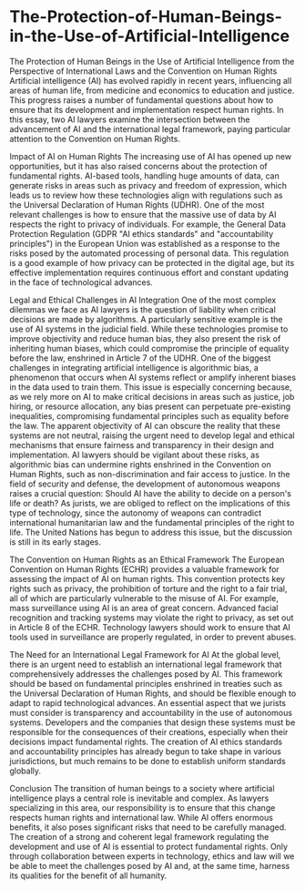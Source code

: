 # The-Protection-of-Human-Beings-in-the-Use-of-Artificial-Intelligence
The Protection of Human Beings in the Use of Artificial Intelligence from the Perspective of International Laws and the Convention on Human Rights
Artificial intelligence (AI) has evolved rapidly in recent years, influencing all areas of human life, from medicine and economics to education and justice. This progress raises a number of fundamental questions about how to ensure that its development and implementation respect human rights. In this essay, two AI lawyers examine the intersection between the advancement of AI and the international legal framework, paying particular attention to the Convention on Human Rights. 

Impact of AI on Human Rights
The increasing use of AI has opened up new opportunities, but it has also raised concerns about the protection of fundamental rights. AI-based tools, handling huge amounts of data, can generate risks in areas such as privacy and freedom of expression, which leads us to review how these technologies align with regulations such as the Universal Declaration of Human Rights (UDHR).
One of the most relevant challenges is how to ensure that the massive use of data by AI respects the right to privacy of individuals. For example, the General Data Protection Regulation (GDPR "AI ethics standards" and "accountability principles") in the European Union was established as a response to the risks posed by the automated processing of personal data. This regulation is a good example of how privacy can be protected in the digital age, but its effective implementation requires continuous effort and constant updating in the face of technological advances.

Legal and Ethical Challenges in AI Integration
One of the most complex dilemmas we face as AI lawyers is the question of liability when critical decisions are made by algorithms. A particularly sensitive example is the use of AI systems in the judicial field. While these technologies promise to improve objectivity and reduce human bias, they also present the risk of inheriting human biases, which could compromise the principle of equality before the law, enshrined in Article 7 of the UDHR.
One of the biggest challenges in integrating artificial intelligence is algorithmic bias, a phenomenon that occurs when AI systems reflect or amplify inherent biases in the data used to train them. This issue is especially concerning because, as we rely more on AI to make critical decisions in areas such as justice, job hiring, or resource allocation, any bias present can perpetuate pre-existing inequalities, compromising fundamental principles such as equality before the law. The apparent objectivity of AI can obscure the reality that these systems are not neutral, raising the urgent need to develop legal and ethical mechanisms that ensure fairness and transparency in their design and implementation. AI lawyers should be vigilant about these risks, as algorithmic bias can undermine rights enshrined in the Convention on Human Rights, such as non-discrimination and fair access to justice.
In the field of security and defense, the development of autonomous weapons raises a crucial question: Should AI have the ability to decide on a person's life or death? As jurists, we are obliged to reflect on the implications of this type of technology, since the autonomy of weapons can contradict international humanitarian law and the fundamental principles of the right to life. The United Nations has begun to address this issue, but the discussion is still in its early stages.

The Convention on Human Rights as an Ethical Framework
The European Convention on Human Rights (ECHR) provides a valuable framework for assessing the impact of AI on human rights. This convention protects key rights such as privacy, the prohibition of torture and the right to a fair trial, all of which are particularly vulnerable to the misuse of AI.
For example, mass surveillance using AI is an area of great concern. Advanced facial recognition and tracking systems may violate the right to privacy, as set out in Article 8 of the ECHR. Technology lawyers should work to ensure that AI tools used in surveillance are properly regulated, in order to prevent abuses.

The Need for an International Legal Framework for AI
At the global level, there is an urgent need to establish an international legal framework that comprehensively addresses the challenges posed by AI. This framework should be based on fundamental principles enshrined in treaties such as the Universal Declaration of Human Rights, and should be flexible enough to adapt to rapid technological advances.
An essential aspect that we jurists must consider is transparency and accountability in the use of autonomous systems. Developers and the companies that design these systems must be responsible for the consequences of their creations, especially when their decisions impact fundamental rights. The creation of AI ethics standards  and accountability principles  has already begun to take shape in various jurisdictions, but much remains to be done to establish uniform standards globally.

Conclusion
The transition of human beings to a society where artificial intelligence plays a central role is inevitable and complex. As lawyers specializing in this area, our responsibility is to ensure that this change respects human rights and international law. While AI offers enormous benefits, it also poses significant risks that need to be carefully managed.
The creation of a strong and coherent legal framework regulating the development and use of AI is essential to protect fundamental rights. Only through collaboration between experts in technology, ethics and law will we be able to meet the challenges posed by AI and, at the same time, harness its qualities for the benefit of all humanity.
